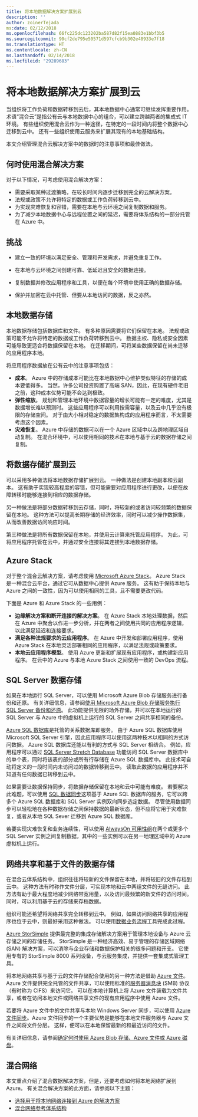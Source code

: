 ```yaml
---
title: 将本地数据解决方案扩展到云
description: ''
author: zoinerTejada
ms:date: 02/12/2018
ms.openlocfilehash: 66fc225dc123202ba587d82f15ea0883e1bbf3b5
ms.sourcegitcommit: 90cf2de795e50571d597cfcb9b302e48933e7f18
ms.translationtype: HT
ms.contentlocale: zh-CN
ms.lasthandoff: 02/14/2018
ms.locfileid: "29289683"
---
```

# <a name="extending-on-premises-data-solutions-to-the-cloud"></a>将本地数据解决方案扩展到云

当组织将工作负荷和数据转移到云后，其本地数据中心通常可继续发挥重要作用。 术语“混合云”是指公有云与本地数据中心的组合，可以建立跨越两者的集成式 IT 环境。 有些组织使用混合云作为一种途径，在特定的一段时间内将整个数据中心迁移到云中。 还有一些组织使用云服务来扩展其现有的本地基础结构。 

本文介绍管理混合云解决方案中的数据时的注意事项和最佳做法。

## <a name="when-to-use-a-hybrid-solution"></a>何时使用混合解决方案

对于以下情况，可考虑使用混合解决方案：

* 需要采取某种过渡策略，在较长时间内逐步迁移到完全的云解决方案。
* 法规或政策不允许将特定的数据或工作负荷转移到云中。
* 为实现灾难恢复和容错，需要在本地与云环境之间复制数据和服务。
* 为了减少本地数据中心与远程位置之间的延迟，需要将体系结构的一部分托管在 Azure 中。

## <a name="challenges"></a>挑战

* 建立一致的环境以满足安全、管理和开发需求，并避免重复工作。

* 在本地与云环境之间创建可靠、低延迟且安全的数据连接。

* 复制数据并修改应用程序和工具，以便在每个环境中使用正确的数据存储。

* 保护并加密在云中托管、但要从本地访问的数据，反之亦然。

## <a name="on-premises-data-stores"></a>本地数据存储

本地数据存储包括数据库和文件。 有多种原因需要将它们保留在本地。 法规或政策可能不允许将特定的数据或工作负荷转移到云中。 数据主权、隐私或安全因素可能导致更适合将数据保留在本地。 在迁移期间，可将某些数据保留在尚未迁移的应用程序本地。

将应用程序数据放在公有云中的注意事项包括：

* **成本**。 Azure 中的存储成本可能比在本地数据中心维护类似特征的存储的成本要低得多。 当然，许多公司投资购置了高端 SAN，因此，在现有硬件老旧之前，这种成本优势可能不会达到极致。
* **弹性缩放**。 规划和管理本地环境中数据容量的增长可能有一定的难度，尤其是数据增长难以预测时。 这些应用程序可以利用按需容量，以及云中几乎没有极限的存储空间。 对于由大小相对稳定的数据集构成的应用程序而言，不太需要考虑这个因素。
* **灾难恢复**。 Azure 中存储的数据可以在一个 Azure 区域中以及跨地理区域自动复制。 在混合环境中，可以使用相同的技术在本地与基于云的数据存储之间复制。

## <a name="extending-data-stores-to-the-cloud"></a>将数据存储扩展到云

可以采用多种做法将本地数据存储扩展到云。 一种做法是创建本地副本和云副本。 这有助于实现较高程度的容错，但可能需要对应用程序进行更改，以便在故障转移时能够连接到相应的数据存储。

另一种做法是将部分数据转移到云存储，同时，将较新的或者访问较频繁的数据保留在本地。 这种方法可以提高长期存储的经济效率，同时可以减少操作数据集，从而改善数据访问响应时间。

第三种做法是将所有数据保留在本地，并使用云计算来托管应用程序。 为此，可将应用程序托管在云中，并通过安全连接将其连接到本地数据存储。 

## <a name="azure-stack"></a>Azure Stack

对于整个混合云解决方案，请考虑使用 [Microsoft Azure Stack](/azure/azure-stack/)。 Azure Stack 是一种混合云平台，通过它可从数据中心提供 Azure 服务。 这有助于保持本地与 Azure 之间的一致性，因为可以使用相同的工具，且不需要更改代码。 

下面是 Azure 和 Azure Stack 的一些用例：

* **边缘解决方案和断开连接的解决方案**。 在 Azure Stack 本地处理数据，然后在 Azure 中聚合以作进一步分析，并在两者之间使用共同的应用程序逻辑，以此满足延迟和连接要求。 
* **满足各种法规要求的云应用程序**。 在 Azure 中开发和部署应用程序，使用 Azure Stack 在本地灵活部署相同的应用程序，以满足法规或政策要求。
* **本地云应用程序模型**。 使用 Azure 更新和扩展现有应用程序，或构建新应用程序。 在云中的 Azure 与本地 Azure Stack 之间使用一致的 DevOps 流程。

## <a name="sql-server-data-stores"></a>SQL Server 数据存储

如果在本地运行 SQL Server，可以使用 Microsoft Azure Blob 存储服务进行备份和还原。 有关详细信息，请参阅[使用 Microsoft Azure Blob 存储服务执行 SQL Server 备份和还原](/sql/relational-databases/backup-restore/sql-server-backup-and-restore-with-microsoft-azure-blob-storage-service)。 此功能提供无限的场外存储，并可以在本地运行的 SQL Server 与 Azure 中的虚拟机上运行的 SQL Server 之间共享相同的备份。 

[Azure SQL 数据库](/azure/sql-database/)是托管的关系数据库即服务。 由于 Azure SQL 数据库使用 Microsoft SQL Server 引擎，因此应用程序可以使用这两种技术以相同的方式访问数据。 Azure SQL 数据库还能以有利的方式与 SQL Server 相结合。 例如，应用程序可以通过 [SQL Server Stretch Database](/sql/sql-server/stretch-database/stretch-database) 功能访问 SQL Server 数据库中的单个表，同时将该表的部分或所有行存储在 Azure SQL 数据库中。 此技术可自动将定义的一段时间内未访问过的数据转移到云中。 读取此数据的应用程序并不知道有任何数据已转移到云中。

如果需要让数据保持同步，将数据存储保留在本地和云中可能有难度。 若要解决此难题，可以使用 [SQL 数据同步](/azure/sql-database/sql-database-sync-data)这项基于 Azure SQL 数据库的服务，它可以跨多个 Azure SQL 数据库和 SQL Server 实例双向同步选定数据。 尽管使用数据同步可以轻松地在各种数据存储之间保持数据的最新状态，但不应将它用于灾难恢复，或者从本地 SQL Sever 迁移到 Azure SQL 数据库。

若要实现灾难恢复和业务连续性，可以使用 [AlwaysOn 可用性组](/sql/database-engine/availability-groups/windows/overview-of-always-on-availability-groups-sql-server)在两个或更多个 SQL Server 实例之间复制数据，其中的一些实例可以在另一地理区域中的 Azure 虚拟机上运行。

## <a name="network-shares-and-file-based-data-stores"></a>网络共享和基于文件的数据存储

在混合云体系结构中，组织往往将较新的文件保留在本地，并将较旧的文件存档到云中。 这种方法有时称作文件分层，可实现本地和云中两组文件的无缝访问。 此方法有助于最大程度地减少网络带宽用量，以及访问最频繁的新文件的访问时间。 同时，可以利用基于云的存储来存档数据。 

组织可能还希望将网络共享完全转移到云中。 例如，如果访问网络共享的应用程序也位于云中，则最好采用这种做法。 可以使用[数据业务流程](../technology-choices/pipeline-orchestration-data-movement.md)工具完成此过程。


[Azure StorSimple](/azure/storsimple/) 提供最完整的集成存储解决方案用于管理本地设备与 Azure 云存储之间的存储任务。 StorSimple 是一种经济高效、易于管理的存储区域网络 (SAN) 解决方案，可以消除与企业存储和数据保护相关的很多问题和开支。 它使用专有的 StorSimple 8000 系列设备，与云服务集成，并提供一套集成式管理工具。

将本地网络共享与基于云的文件存储配合使用的另一种方法是借助 [Azure 文件](/azure/storage/files/storage-files-introduction)。 Azure 文件提供完全托管的文件共享，可以使用标准的[服务器消息块](https://msdn.microsoft.com/library/windows/desktop/aa365233.aspx?f=255&MSPPError=-2147217396) (SMB) 协议（有时称为 CIFS）来访问它。 可以在本地计算机上将 Azure 文件装载为文件共享，或者在访问本地文件或网络共享文件的现有应用程序中使用 Azure 文件。

若要将 Azure 文件中的文件共享与本地 Windows Server 同步，可以使用 [Azure 文件同步](/azure/storage/files/storage-sync-files-planning)。Azure 文件同步的一个主要优势是能够在本地文件服务器与 Azure 文件之间将文件分层。 这样，便可以在本地保留最新的和最近访问的文件。 

有关详细信息，请参阅[确定何时使用 Azure Blob 存储、Azure 文件或 Azure 磁盘](/azure/storage/common/storage-decide-blobs-files-disks)。

## <a name="hybrid-networking"></a>混合网络

本文重点介绍了混合数据解决方案，但是，还要考虑如何将本地网络扩展到 Azure。 有关混合解决方案的此方面，请参阅以下主题：

- [选择用于将本地网络连接到 Azure 的解决方案](../../reference-architectures/hybrid-networking/considerations.md)
- [混合网络参考体系结构](../../reference-architectures/hybrid-networking/index.md)

